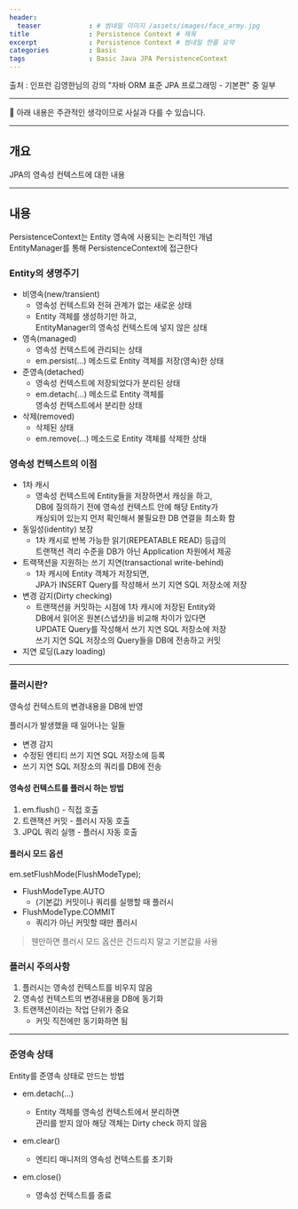 ```yaml
---
header:
  teaser            : # 썸네일 이미지 /assets/images/face_army.jpg
title               : Persistence Context # 제목
excerpt             : Persistence Context # 썸네일 한줄 요약
categories          : Basic
tags                : Basic Java JPA PersistenceContext
---
```


출처 : 인프런 김영한님의 강의 "자바 ORM 표준 JPA 프로그래밍 - 기본편" 중 일부

---

🚫 아래 내용은 주관적인 생각이므로 사실과 다를 수 있습니다.

---

## 개요

JPA의 영속성 컨텍스트에 대한 내용  

---

## 내용

PersistenceContext는 Entity 영속에 사용되는 논리적인 개념  
EntityManager를 통해 PersistenceContext에 접근한다  

### Entity의 생명주기

- 비영속(new/transient)
  - 영속성 컨텍스트와 전혀 관계가 없는 새로운 상태
  - Entity 객체를 생성하기만 하고,  
    EntityManager의 영속성 컨텍스트에 넣지 않은 상태
- 영속(managed)
  - 영속성 컨텍스트에 관리되는 상태
  - em.persist(...) 메소드로 Entity 객체를 저장(영속)한 상태
- 준영속(detached)
  - 영속성 컨텍스트에 저장되었다가 분리된 상태
  - em.detach(...) 메소드로 Entity 객체를  
    영속성 컨텍스트에서 분리한 상태
- 삭제(removed)
  - 삭제된 상태
  - em.remove(...) 메소드로 Entity 객체를 삭제한 상태

### 영속성 컨텍스트의 이점

- 1차 캐시
  - 영속성 컨텍스트에 Entity들을 저장하면서 캐싱을 하고,  
    DB에 질의하기 전에 영속성 컨텍스트 안에 해당 Entity가  
    캐싱되어 있는지 먼저 확인해서 불필요한 DB 연결을 최소화 함
- 동일성(identity) 보장
  - 1차 캐시로 반복 가능한 읽기(REPEATABLE READ) 등급의  
    트랜잭션 격리 수준을 DB가 아닌 Application 차원에서 제공
- 트랙잭션을 지원하는 쓰기 지연(transactional write-behind)
  - 1차 캐시에 Entity 객체가 저장되면,  
    JPA가 INSERT Query를 작성해서 쓰기 지연 SQL 저장소에 저장
- 변경 감지(Dirty checking)
  - 트랜잭션을 커밋하는 시점에 1차 캐시에 저장된 Entity와  
    DB에서 읽어온 원본(스냅샷)을 비교해 차이가 있다면  
    UPDATE Query를 작성해서 쓰기 지연 SQL 저장소에 저장  
    쓰기 지연 SQL 저장소의 Query들을 DB에 전송하고 커밋
- 지연 로딩(Lazy loading)

---

### 플러시란?

영속성 컨텍스트의 변경내용을 DB에 반영  

플러시가 발생했을 때 일어나는 일들

- 변경 감지
- 수정된 엔티티 쓰기 지연 SQL 저장소에 등록
- 쓰기 지연 SQL 저장소의 쿼리를 DB에 전송

#### 영속성 컨텍스트를 플러시 하는 방법

1. em.flush() - 직접 호출
2. 트랜잭션 커밋 - 플러시 자동 호출
3. JPQL 쿼리 실행 - 플러시 자동 호출

#### 플러시 모드 옵션

em.setFlushMode(FlushModeType);

- FlushModeType.AUTO
  - (기본값) 커밋이나 쿼리를 실행할 때 플러시
- FlushModeType.COMMIT
  - 쿼리가 아닌 커밋할 때만 플러시

> 웬만하면 플러시 모드 옵션은 건드리지 말고 기본값을 사용

### 플러시 주의사항

1. 플러시는 영속성 컨텍스트를 비우지 않음
2. 영속성 컨텍스트의 변경내용을 DB에 동기화
3. 트랜잭션이라는 작업 단위가 중요
   - 커밋 직전에만 동기화하면 됨

---

### 준영속 상태

Entity를 준영속 상태로 만드는 방법

- em.detach(...)
  - Entity 객체를 영속성 컨텍스트에서 분리하면  
    관리를 받지 않아 해당 객체는 Dirty check 하지 않음

- em.clear()
  - 엔티티 매니저의 영속성 컨텍스트를 초기화

- em.close()
  - 영속성 컨텍스트를 종료
